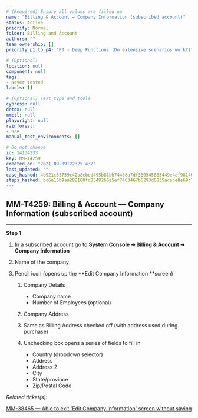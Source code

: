 ```yaml
---
# (Required) Ensure all values are filled up
name: "Billing & Account — Company Information (subscribed account)"
status: Active
priority: Normal
folder: Billing and Account
authors: ""
team_ownership: []
priority_p1_to_p4: "P3 - Deep Functions (Do extensive scenarios work?)"

# (Optional)
location: null
component: null
tags: 
- Never tested
labels: []

# (Optional) Test type and tools
cypress: null
detox: null
mmctl: null
playwright: null
rainforest: 
- N/A
manual_test_environments: []

# Do not change
id: 14134233
key: MM-T4259
created_on: "2021-09-09T22:25:43Z"
last_updated: ""
case_hashed: 4b921c53759c42b8cbed495b81bb74468a7df380545863449e4af98146d024bd2cf406b632b9a8ec858f5c431a2daf52
steps_hashed: bc6e15b9aa292168fd8549266e5ef7463467b5293d0835acebe8e69c79633217085a7c239e0209161a13b89accf6955f
---
```


<!-- (Auto-generated) Based on frontmatter's "key" and "name" -->

## MM-T4259: Billing & Account — Company Information (subscribed account)

---

**Step 1**

1. In a subscribed account go to **System Console ➜ Billing & Account ➜ Company Information**

2. Name of the company

3. Pencil icon (opens up the \*\*Edit Company Information \*\*screen)

   1. Company Details

      - Company name
      - Number of Employees (optional)

   2. Company Address

   3. Same as Billing Address checked off (with address used during purchase)

   4. Unchecking box opens a series of fields to fill in

      - Country (dropdown selector)
      - Address
      - Address 2
      - City
      - State/province
      - Zip/Postal Code

_Related ticket(s):_

[MM-38465 — Able to exit 'Edit Company Information' screen without saving](https://mattermost.atlassian.net/browse/MM-38465)
